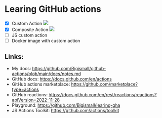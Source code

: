 # Learing GitHub actions 


- [x] Custom Action ![](https://github.com/Bigismall/learing-gha/actions/workflows/smile.yml/badge.svg)
- [x] Composite Action ![](https://github.com/Bigismall/learing-gha/actions/workflows/composite-action-math-matrix-manual.yml/badge.svg)
- [ ] JS custom action
- [ ] Docker image with custom action

## Links:
* My docs: https://github.com/Bigismall/github-actions/blob/main/docs/notes.md
* GitHub docs: https://docs.github.com/en/actions
* GitHub actions marketplace: https://github.com/marketplace?type=actions
* GitHub reactions: https://docs.github.com/en/rest/reactions/reactions?apiVersion=2022-11-28 
* Playground: https://github.com/Bigismall/learing-gha   
* JS Actions Toolkit: https://github.com/actions/toolkit